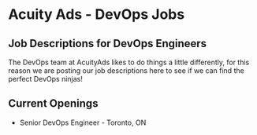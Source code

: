 # Acuity Ads - DevOps Jobs
## Job Descriptions for DevOps Engineers

The DevOps team at AcuityAds likes to do things a little differently, for this reason we are posting our job descriptions here to see if we can find the perfect DevOps ninjas!

## Current Openings
 - Senior DevOps Engineer - Toronto, ON
